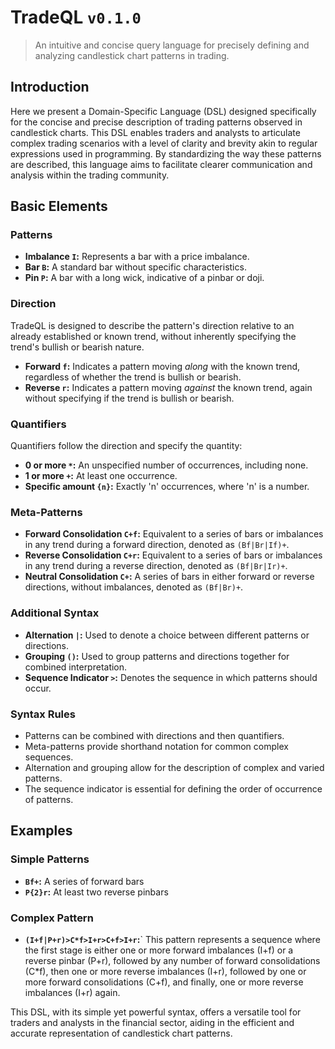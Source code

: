 # TradeQL `v0.1.0`
> An intuitive and concise query language for precisely defining and analyzing candlestick chart patterns in trading.

## Introduction

Here we present a Domain-Specific Language (DSL) designed specifically for the concise and precise description of trading patterns observed in candlestick charts. This DSL enables traders and analysts to articulate complex trading scenarios with a level of clarity and brevity akin to regular expressions used in programming. By standardizing the way these patterns are described, this language aims to facilitate clearer communication and analysis within the trading community.

## Basic Elements

### Patterns

- **Imbalance `I`:** Represents a bar with a price imbalance.
- **Bar `B`:** A standard bar without specific characteristics.
- **Pin `P`:** A bar with a long wick, indicative of a pinbar or doji.

### Direction
TradeQL is designed to describe the pattern's direction relative to an already established or known trend, without inherently specifying the trend's bullish or bearish nature.
- **Forward `f`:** Indicates a pattern moving _along_ with the known trend, regardless of whether the trend is bullish or bearish.
- **Reverse `r`:** Indicates a pattern moving _against_ the known trend, again without specifying if the trend is bullish or bearish.

### Quantifiers
Quantifiers follow the direction and specify the quantity:

- **0 or more `*`:** An unspecified number of occurrences, including none.
- **1 or more `+`:** At least one occurrence.
- **Specific amount `{n}`:** Exactly 'n' occurrences, where 'n' is a number.

### Meta-Patterns
- **Forward Consolidation `C+f`:** Equivalent to a series of bars or imbalances in any trend during a forward direction, denoted as `(Bf|Br|If)+`.
- **Reverse Consolidation `C+r`:** Equivalent to a series of bars or imbalances in any trend during a reverse direction, denoted as `(Bf|Br|Ir)+`.
- **Neutral Consolidation `C+`:** A series of bars in either forward or reverse directions, without imbalances, denoted as `(Bf|Br)+`.

### Additional Syntax
- **Alternation `|`:** Used to denote a choice between different patterns or directions.
- **Grouping `()`:** Used to group patterns and directions together for combined interpretation.
- **Sequence Indicator `>`:** Denotes the sequence in which patterns should occur.

### Syntax Rules
- Patterns can be combined with directions and then quantifiers.
- Meta-patterns provide shorthand notation for common complex sequences.
- Alternation and grouping allow for the description of complex and varied patterns.
- The sequence indicator is essential for defining the order of occurrence of patterns.

## Examples

### Simple Patterns
- **`Bf+`:** A series of forward bars
- **`P{2}r`:** At least two reverse pinbars

### Complex Pattern
- **`(I+f|P+r)>C*f>I+r>C+f>I+r`:**` This pattern represents a sequence where the first stage is either one or more forward imbalances (I+f) or a reverse pinbar (P+r), followed by any number of forward consolidations (C*f), then one or more reverse imbalances (I+r), followed by one or more forward consolidations (C+f), and finally, one or more reverse imbalances (I+r) again.

This DSL, with its simple yet powerful syntax, offers a versatile tool for traders and analysts in the financial sector, aiding in the efficient and accurate representation of candlestick chart patterns.